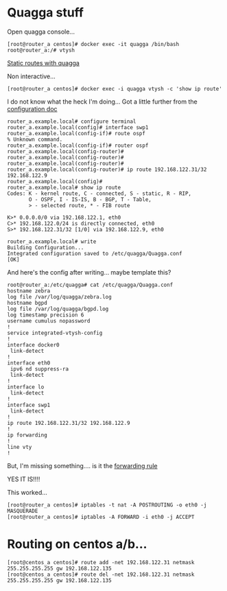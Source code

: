 # Quagga stuff

Open quagga console...

```
[root@router_a centos]# docker exec -it quagga /bin/bash
root@router_a:/# vtysh
```

[Static routes with quagga](http://www.nongnu.org/quagga/docs/docs-multi/Static-Route-Commands.html)

Non interactive...

```
[root@router_a centos]# docker exec -i quagga vtysh -c 'show ip route'
```

I do not know what the heck I'm doing... Got a little further from the [configuration doc](https://docs.cumulusnetworks.com/display/ROH/Configuring+Cumulus+Quagga)

```
router_a.example.local# configure terminal
router_a.example.local(config)# interface swp1
router_a.example.local(config-if)# route ospf
% Unknown command.
router_a.example.local(config-if)# router ospf
router_a.example.local(config-router)# 
router_a.example.local(config-router)# 
router_a.example.local(config-router)# 
router_a.example.local(config-router)# ip route 192.168.122.31/32 192.168.122.9
router_a.example.local(config)# 
router_a.example.local# show ip route
Codes: K - kernel route, C - connected, S - static, R - RIP,
       O - OSPF, I - IS-IS, B - BGP, T - Table,
       > - selected route, * - FIB route

K>* 0.0.0.0/0 via 192.168.122.1, eth0
C>* 192.168.122.0/24 is directly connected, eth0
S>* 192.168.122.31/32 [1/0] via 192.168.122.9, eth0

router_a.example.local# write 
Building Configuration...
Integrated configuration saved to /etc/quagga/Quagga.conf
[OK]
```

And here's the config after writing... maybe template this?

```
root@router_a:/etc/quagga# cat /etc/quagga/Quagga.conf
hostname zebra
log file /var/log/quagga/zebra.log
hostname bgpd
log file /var/log/quagga/bgpd.log
log timestamp precision 6
username cumulus nopassword
!
service integrated-vtysh-config
!
interface docker0
 link-detect
!
interface eth0
 ipv6 nd suppress-ra
 link-detect
!
interface lo
 link-detect
!
interface swp1
 link-detect
!
ip route 192.168.122.31/32 192.168.122.9
!
ip forwarding
!
line vty
!
```

But, I'm missing something.... is it the [forwarding rule](http://askubuntu.com/questions/227369/how-can-i-set-my-linux-box-as-a-router-to-forward-ip-packets)

YES IT IS!!!!

This worked...

```
[root@router_a centos]# iptables -t nat -A POSTROUTING -o eth0 -j MASQUERADE
[root@router_a centos]# iptables -A FORWARD -i eth0 -j ACCEPT
```



# Routing on centos a/b...

```
[root@centos_a centos]# route add -net 192.168.122.31 netmask 255.255.255.255 gw 192.168.122.135
[root@centos_a centos]# route del -net 192.168.122.31 netmask 255.255.255.255 gw 192.168.122.135
```

